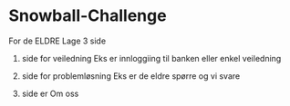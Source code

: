 # Snowball-Challenge
For de ELDRE
Lage 3 side
1. side for veiledning 
Eks er innloggiing til banken eller enkel veiledning

2. side for problemløsning 
Eks er de eldre spørre og vi svare 

3. side er Om oss
